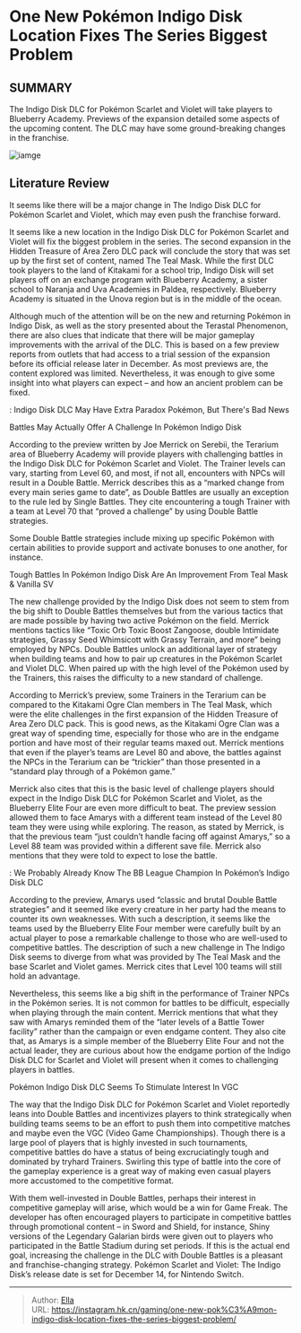 # One New Pokémon Indigo Disk Location Fixes The Series  Biggest Problem


## SUMMARY 



  The Indigo Disk DLC for Pokémon Scarlet and Violet will take players to Blueberry Academy.   Previews of the expansion detailed some aspects of the upcoming content.   The DLC may have some ground-breaking changes in the franchise.  

![iamge](https://static1.srcdn.com/wordpress/wp-content/uploads/2023/11/_1-one-new-pok-mon-indigo-disk-location-fixes-the-series-biggest-problem.jpg)

## Literature Review

It seems like there will be a major change in The Indigo Disk DLC for Pokémon Scarlet and Violet, which may even push the franchise forward.




It seems like a new location in the Indigo Disk DLC for Pokémon Scarlet and Violet will fix the biggest problem in the series. The second expansion in the Hidden Treasure of Area Zero DLC pack will conclude the story that was set up by the first set of content, named The Teal Mask. While the first DLC took players to the land of Kitakami for a school trip, Indigo Disk will set players off on an exchange program with Blueberry Academy, a sister school to Naranja and Uva Academies in Paldea, respectively. Blueberry Academy is situated in the Unova region but is in the middle of the ocean.




Although much of the attention will be on the new and returning Pokémon in Indigo Disk, as well as the story presented about the Terastal Phenomenon, there are also clues that indicate that there will be major gameplay improvements with the arrival of the DLC. This is based on a few preview reports from outlets that had access to a trial session of the expansion before its official release later in December. As most previews are, the content explored was limited. Nevertheless, it was enough to give some insight into what players can expect – and how an ancient problem can be fixed.

 : Indigo Disk DLC May Have Extra Paradox Pokémon, But There&#39;s Bad News


 Battles May Actually Offer A Challenge In Pokémon Indigo Disk 
          

According to the preview written by Joe Merrick on Serebii, the Terarium area of Blueberry Academy will provide players with challenging battles in the Indigo Disk DLC for Pokémon Scarlet and Violet. The Trainer levels can vary, starting from Level 60, and most, if not all, encounters with NPCs will result in a Double Battle. Merrick describes this as a “marked change from every main series game to date”, as Double Battles are usually an exception to the rule led by Single Battles. They cite encountering a tough Trainer with a team at Level 70 that “proved a challenge” by using Double Battle strategies.






Some Double Battle strategies include mixing up specific Pokémon with certain abilities to provide support and activate bonuses to one another, for instance.






 Tough Battles In Pokémon Indigo Disk Are An Improvement From Teal Mask &amp; Vanilla SV 
         

The new challenge provided by the Indigo Disk does not seem to stem from the big shift to Double Battles themselves but from the various tactics that are made possible by having two active Pokémon on the field. Merrick mentions tactics like “Toxic Orb Toxic Boost Zangoose, double Intimidate strategies, Grassy Seed Whimsicott with Grassy Terrain, and more” being employed by NPCs. Double Battles unlock an additional layer of strategy when building teams and how to pair up creatures in the Pokémon Scarlet and Violet DLC. When paired up with the high level of the Pokémon used by the Trainers, this raises the difficulty to a new standard of challenge.




According to Merrick’s preview, some Trainers in the Terarium can be compared to the Kitakami Ogre Clan members in The Teal Mask, which were the elite challenges in the first expansion of the Hidden Treasure of Area Zero DLC pack. This is good news, as the Kitakami Ogre Clan was a great way of spending time, especially for those who are in the endgame portion and have most of their regular teams maxed out. Merrick mentions that even if the player’s teams are Level 80 and above, the battles against the NPCs in the Terarium can be “trickier” than those presented in a “standard play through of a Pokémon game.”

Merrick also cites that this is the basic level of challenge players should expect in the Indigo Disk DLC for Pokémon Scarlet and Violet, as the Blueberry Elite Four are even more difficult to beat. The preview session allowed them to face Amarys with a different team instead of the Level 80 team they were using while exploring. The reason, as stated by Merrick, is that the previous team “just couldn’t handle facing off against Amarys,” so a Level 88 team was provided within a different save file. Merrick also mentions that they were told to expect to lose the battle.




 : We Probably Already Know The BB League Champion In Pokémon’s Indigo Disk DLC

According to the preview, Amarys used “classic and brutal Double Battle strategies” and it seemed like every creature in her party had the means to counter its own weaknesses. With such a description, it seems like the teams used by the Blueberry Elite Four member were carefully built by an actual player to pose a remarkable challenge to those who are well-used to competitive battles. The description of such a new challenge in The Indigo Disk seems to diverge from what was provided by The Teal Mask and the base Scarlet and Violet games. Merrick cites that Level 100 teams will still hold an advantage.

Nevertheless, this seems like a big shift in the performance of Trainer NPCs in the Pokémon series. It is not common for battles to be difficult, especially when playing through the main content. Merrick mentions that what they saw with Amarys reminded them of the “later levels of a Battle Tower facility” rather than the campaign or even endgame content. They also cite that, as Amarys is a simple member of the Blueberry Elite Four and not the actual leader, they are curious about how the endgame portion of the Indigo Disk DLC for Scarlet and Violet will present when it comes to challenging players in battles.






 Pokémon Indigo Disk DLC Seems To Stimulate Interest In VGC 
          

The way that the Indigo Disk DLC for Pokémon Scarlet and Violet reportedly leans into Double Battles and incentivizes players to think strategically when building teams seems to be an effort to push them into competitive matches and maybe even the VGC (Video Game Championships). Though there is a large pool of players that is highly invested in such tournaments, competitive battles do have a status of being excruciatingly tough and dominated by tryhard Trainers. Swirling this type of battle into the core of the gameplay experience is a great way of making even casual players more accustomed to the competitive format.

With them well-invested in Double Battles, perhaps their interest in competitive gameplay will arise, which would be a win for Game Freak. The developer has often encouraged players to participate in competitive battles through promotional content – in Sword and Shield, for instance, Shiny versions of the Legendary Galarian birds were given out to players who participated in the Battle Stadium during set periods. If this is the actual end goal, increasing the challenge in the DLC with Double Battles is a pleasant and franchise-changing strategy. Pokémon Scarlet and Violet: The Indigo Disk’s release date is set for December 14, for Nintendo Switch.






---

> Author: [Ella](https://instagram.hk.cn/)  
> URL: https://instagram.hk.cn/gaming/one-new-pok%C3%A9mon-indigo-disk-location-fixes-the-series-biggest-problem/  

